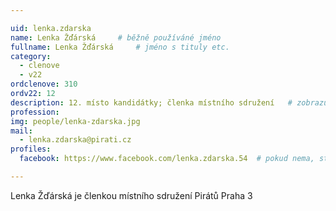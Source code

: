 ```yaml
---

uid: lenka.zdarska
name: Lenka Žďárská  	# běžně používáné jméno
fullname: Lenka Žďárská  	# jméno s tituly etc.
category:
  - clenove
  - v22
ordclenove: 310
ordv22: 12
description: 12. místo kandidátky; členka místního sdružení   # zobrazuje se v lide
profession: 
img: people/lenka-zdarska.jpg
mail:
  - lenka.zdarska@pirati.cz
profiles:
  facebook: https://www.facebook.com/lenka.zdarska.54  # pokud nema, staci smazat tuto radku

---
```

 
Lenka Žďárská je členkou místního sdružení Pirátů Praha 3
